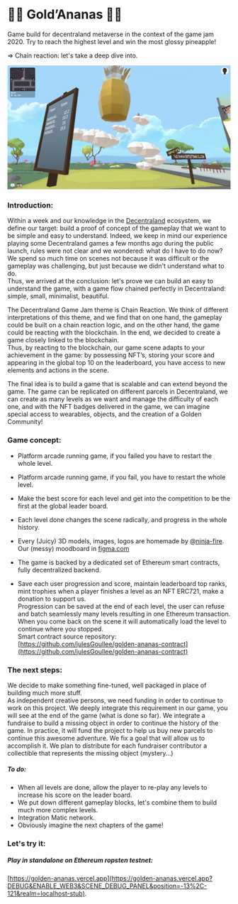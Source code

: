 :pineapple::pineapple: Gold’Ananas :pineapple::pineapple:
=============

Game build for decentraland metaverse in the context of the game jam 2020.
Try to reach the highest level and win the most glossy pineapple!  

=> Chain reaction: let's take a deep dive into.

![alt text](https://github.com/julesGoullee/golden-ananas/blob/master/screenshots/screenStart.png "screenStart")

### Introduction:

Within a week and our knowledge in the [Decentraland](https://decentraland.org) ecosystem, we define our target: build a proof of concept of the gameplay that we want to be simple and easy to understand. 
Indeed, we keep in mind our experience playing some Decentraland games a few months ago during the public launch, rules were not clear and we wondered: what do I have to do now? We spend so much time on scenes not because it was difficult or the gameplay was challenging, but just because we didn't understand what to do.  
Thus, we arrived at the conclusion: let's prove we can build an easy to understand the game, with a game flow chained perfectly in Decentraland: simple, small, minimalist, beautiful.  


The Decentraland Game Jam theme is Chain Reaction. We think of different interpretations of this theme, and we find that on one hand, the gameplay could be built on a chain reaction logic, and on the other hand, the game could be reacting with the blockchain. In the end, we decided to create a game closely linked to the blockchain.  
Thus, by reacting to the blockchain, our game scene adapts to your achievement in the game: by possessing NFT’s, storing your score and appearing in the global top 10 on the leaderboard, you have access to new elements and actions in the scene.


The final idea is to build a game that is scalable and can extend beyond the game. The game can be replicated on different parcels in Decentraland, we can create as many levels as we want and manage the difficulty of each one, and with the NFT badges delivered in the game, we can imagine special access to wearables, objects, and the creation of a Golden Community! 


### Game concept:

- Platform arcade running game, if you failed you have to restart the whole level.  
- Platform arcade running game, if you fail, you have to restart the whole level.
- Make the best score for each level and get into the competition to be the first at the global leader board.
- Each level done changes the scene radically, and progress in the whole history.
- Every (Juicy) 3D models, images, logos are homemade by [@ninja-fire](https://github.com/ninja-fire). Our (messy) moodboard in [figma.com](https://www.figma.com/file/kkYNHc3aGHDSNXKWw6peBi/goldananas?node-id=1%3A2)  
- The game is backed by a dedicated set of Ethereum smart contracts, fully decentralized backend.

- Save each user progression and score, maintain leaderboard top ranks, mint trophies when a player finishes a level as an NFT ERC721, make a donation to support us.  
Progression can be saved at the end of each level, the user can refuse and batch seamlessly many levels resulting in one Ethereum transaction.
When you come back on the scene it will automatically load the level to continue where you stopped.  
Smart contract source repository: [https://github.com/julesGoullee/golden-ananas-contract](https://github.com/julesGoullee/golden-ananas-contract)


### The next steps:

We decide to make something fine-tuned, well packaged in place of building much more stuff.  
As independent creative persons, we need funding in order to continue to work on this project. 
We deeply integrate this requirement in our game, you will see at the end of the game (what is done so far). 
We integrate a fundraise to build a missing object in order to continue the history of the game. 
In practice, it will fund the project to help us buy new parcels to continue this awesome adventure. 
We fix a goal that will allow us to accomplish it. 
We plan to distribute for each fundraiser contributor a collectible that represents the missing object (mystery…)

##### To do:
	
- When all levels are done, allow the player to re-play any levels to increase his score on the leader board.  
- We put down different gameplay blocks, let's combine them to build much more complex levels.  
- Integration Matic network.
- Obviously imagine the next chapters of the game!  

### Let's try it:

##### Play in standalone on Ethereum ropsten testnet: 
[https://golden-ananas.vercel.app](https://golden-ananas.vercel.app?DEBUG&ENABLE_WEB3&SCENE_DEBUG_PANEL&position=-13%2C-121&realm=localhost-stub).  
